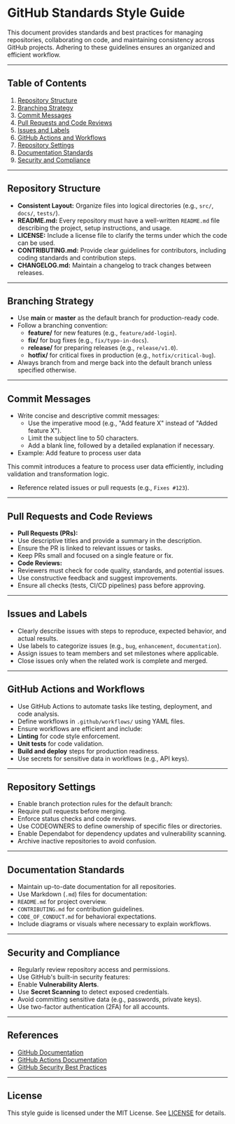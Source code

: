 # GitHub Standards Style Guide

This document provides standards and best practices for managing repositories, collaborating on code, and maintaining consistency across GitHub projects. Adhering to these guidelines ensures an organized and efficient workflow.

---

## Table of Contents
1. [Repository Structure](#repository-structure)
2. [Branching Strategy](#branching-strategy)
3. [Commit Messages](#commit-messages)
4. [Pull Requests and Code Reviews](#pull-requests-and-code-reviews)
5. [Issues and Labels](#issues-and-labels)
6. [GitHub Actions and Workflows](#github-actions-and-workflows)
7. [Repository Settings](#repository-settings)
8. [Documentation Standards](#documentation-standards)
9. [Security and Compliance](#security-and-compliance)

---

## Repository Structure
- **Consistent Layout:** Organize files into logical directories (e.g., `src/`, `docs/`, `tests/`).
- **README.md:** Every repository must have a well-written `README.md` file describing the project, setup instructions, and usage.
- **LICENSE:** Include a license file to clarify the terms under which the code can be used.
- **CONTRIBUTING.md:** Provide clear guidelines for contributors, including coding standards and contribution steps.
- **CHANGELOG.md:** Maintain a changelog to track changes between releases.

---

## Branching Strategy
- Use **main** or **master** as the default branch for production-ready code.
- Follow a branching convention:
  - **feature/** for new features (e.g., `feature/add-login`).
  - **fix/** for bug fixes (e.g., `fix/typo-in-docs`).
  - **release/** for preparing releases (e.g., `release/v1.0`).
  - **hotfix/** for critical fixes in production (e.g., `hotfix/critical-bug`).
- Always branch from and merge back into the default branch unless specified otherwise.

---

## Commit Messages
- Write concise and descriptive commit messages:
  - Use the imperative mood (e.g., "Add feature X" instead of "Added feature X").
  - Limit the subject line to 50 characters.
  - Add a blank line, followed by a detailed explanation if necessary.
- Example:
  Add feature to process user data

This commit introduces a feature to process user data efficiently, including validation and transformation logic.

- Reference related issues or pull requests (e.g., `Fixes #123`).

---

## Pull Requests and Code Reviews
- **Pull Requests (PRs):**
- Use descriptive titles and provide a summary in the description.
- Ensure the PR is linked to relevant issues or tasks.
- Keep PRs small and focused on a single feature or fix.
- **Code Reviews:**
- Reviewers must check for code quality, standards, and potential issues.
- Use constructive feedback and suggest improvements.
- Ensure all checks (tests, CI/CD pipelines) pass before approving.

---

## Issues and Labels
- Clearly describe issues with steps to reproduce, expected behavior, and actual results.
- Use labels to categorize issues (e.g., `bug`, `enhancement`, `documentation`).
- Assign issues to team members and set milestones where applicable.
- Close issues only when the related work is complete and merged.

---

## GitHub Actions and Workflows
- Use GitHub Actions to automate tasks like testing, deployment, and code analysis.
- Define workflows in `.github/workflows/` using YAML files.
- Ensure workflows are efficient and include:
- **Linting** for code style enforcement.
- **Unit tests** for code validation.
- **Build and deploy** steps for production readiness.
- Use secrets for sensitive data in workflows (e.g., API keys).

---

## Repository Settings
- Enable branch protection rules for the default branch:
- Require pull requests before merging.
- Enforce status checks and code reviews.
- Use CODEOWNERS to define ownership of specific files or directories.
- Enable Dependabot for dependency updates and vulnerability scanning.
- Archive inactive repositories to avoid confusion.

---

## Documentation Standards
- Maintain up-to-date documentation for all repositories.
- Use Markdown (`.md`) files for documentation:
- `README.md` for project overview.
- `CONTRIBUTING.md` for contribution guidelines.
- `CODE_OF_CONDUCT.md` for behavioral expectations.
- Include diagrams or visuals where necessary to explain workflows.

---

## Security and Compliance
- Regularly review repository access and permissions.
- Use GitHub's built-in security features:
- Enable **Vulnerability Alerts**.
- Use **Secret Scanning** to detect exposed credentials.
- Avoid committing sensitive data (e.g., passwords, private keys).
- Use two-factor authentication (2FA) for all accounts.

---

## References
- [GitHub Documentation](https://docs.github.com/)
- [GitHub Actions Documentation](https://docs.github.com/actions)
- [GitHub Security Best Practices](https://docs.github.com/code-security)

---

## License
This style guide is licensed under the MIT License. See [LICENSE](LICENSE) for details.
